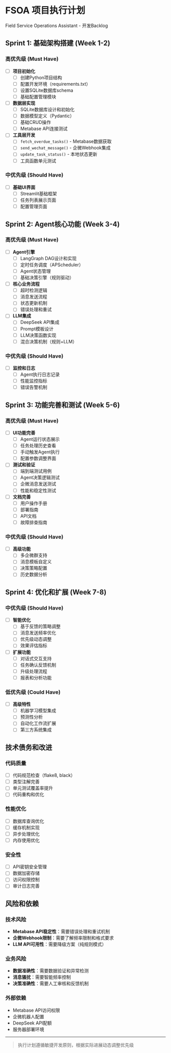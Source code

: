 # FSOA 项目执行计划

Field Service Operations Assistant - 开发Backlog

## Sprint 1: 基础架构搭建 (Week 1-2)

### 高优先级 (Must Have)
- [ ] **项目初始化**
  - [ ] 创建Python项目结构
  - [ ] 配置开发环境（requirements.txt）
  - [ ] 设置SQLite数据库schema
  - [ ] 基础配置管理模块

- [ ] **数据层实现**
  - [ ] SQLite数据库设计和初始化
  - [ ] 数据模型定义（Pydantic）
  - [ ] 基础CRUD操作
  - [ ] Metabase API连接测试

- [ ] **工具层开发**
  - [ ] `fetch_overdue_tasks()` - Metabase数据获取
  - [ ] `send_wechat_message()` - 企微Webhook集成
  - [ ] `update_task_status()` - 本地状态更新
  - [ ] 工具函数单元测试

### 中优先级 (Should Have)
- [ ] **基础UI界面**
  - [ ] Streamlit基础框架
  - [ ] 任务列表展示页面
  - [ ] 配置管理页面

## Sprint 2: Agent核心功能 (Week 3-4)

### 高优先级 (Must Have)
- [ ] **Agent引擎**
  - [ ] LangGraph DAG设计和实现
  - [ ] 定时任务调度（APScheduler）
  - [ ] Agent状态管理
  - [ ] 基础决策引擎（规则驱动）

- [ ] **核心业务流程**
  - [ ] 超时检测逻辑
  - [ ] 消息发送流程
  - [ ] 状态更新机制
  - [ ] 错误处理和重试

- [ ] **LLM集成**
  - [ ] DeepSeek API集成
  - [ ] Prompt模板设计
  - [ ] LLM决策函数实现
  - [ ] 混合决策机制（规则+LLM）

### 中优先级 (Should Have)
- [ ] **监控和日志**
  - [ ] Agent执行日志记录
  - [ ] 性能监控指标
  - [ ] 错误告警机制

## Sprint 3: 功能完善和测试 (Week 5-6)

### 高优先级 (Must Have)
- [ ] **UI功能完善**
  - [ ] Agent运行状态展示
  - [ ] 任务处理历史查看
  - [ ] 手动触发Agent执行
  - [ ] 配置参数调整界面

- [ ] **测试和验证**
  - [ ] 端到端测试用例
  - [ ] Agent决策逻辑测试
  - [ ] 企微消息发送测试
  - [ ] 性能和稳定性测试

- [ ] **文档完善**
  - [ ] 用户操作手册
  - [ ] 部署指南
  - [ ] API文档
  - [ ] 故障排查指南

### 中优先级 (Should Have)
- [ ] **高级功能**
  - [ ] 多企微群支持
  - [ ] 消息模板自定义
  - [ ] 决策策略配置
  - [ ] 历史数据分析

## Sprint 4: 优化和扩展 (Week 7-8)

### 中优先级 (Should Have)
- [ ] **智能优化**
  - [ ] 基于反馈的策略调整
  - [ ] 消息发送频率优化
  - [ ] 优先级动态调整
  - [ ] 效果评估指标

- [ ] **扩展功能**
  - [ ] 对话式交互支持
  - [ ] 任务确认反馈机制
  - [ ] 升级处理流程
  - [ ] 报表和分析功能

### 低优先级 (Could Have)
- [ ] **高级特性**
  - [ ] 机器学习模型集成
  - [ ] 预测性分析
  - [ ] 自动化工作流扩展
  - [ ] 第三方系统集成

## 技术债务和改进

### 代码质量
- [ ] 代码规范检查（flake8, black）
- [ ] 类型注解完善
- [ ] 单元测试覆盖率提升
- [ ] 代码重构和优化

### 性能优化
- [ ] 数据库查询优化
- [ ] 缓存机制实现
- [ ] 异步处理优化
- [ ] 内存使用优化

### 安全性
- [ ] API密钥安全管理
- [ ] 数据加密存储
- [ ] 访问权限控制
- [ ] 审计日志完善

## 风险和依赖

### 技术风险
- **Metabase API稳定性**：需要错误处理和重试机制
- **企微Webhook限制**：需要了解频率限制和格式要求
- **LLM API可用性**：需要降级方案（纯规则模式）

### 业务风险
- **数据准确性**：需要数据验证和异常检测
- **消息骚扰**：需要智能频率控制
- **决策准确性**：需要人工审核和反馈机制

### 外部依赖
- Metabase API访问权限
- 企微机器人配置
- DeepSeek API配额
- 服务器部署环境

---
> 执行计划遵循敏捷开发原则，根据实际进展动态调整优先级